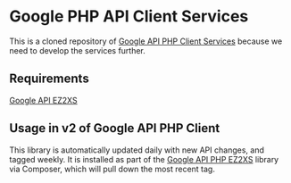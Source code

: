 Google PHP API Client Services
==============================
This is a cloned repository of [Google API PHP Client Services](https://github.com/googleapis/google-api-php-client-services) because we need to develop the services further.

## Requirements

[Google API EZ2XS](https://github.com/ez2xsbv/google-api)

## Usage in v2 of Google API PHP Client

This library is automatically updated daily with new API changes, and tagged weekly.
It is installed as part of the
[Google API PHP EZ2XS](https://github.com/ez2xsbv/google-api)
library via Composer, which will pull down the most recent tag.